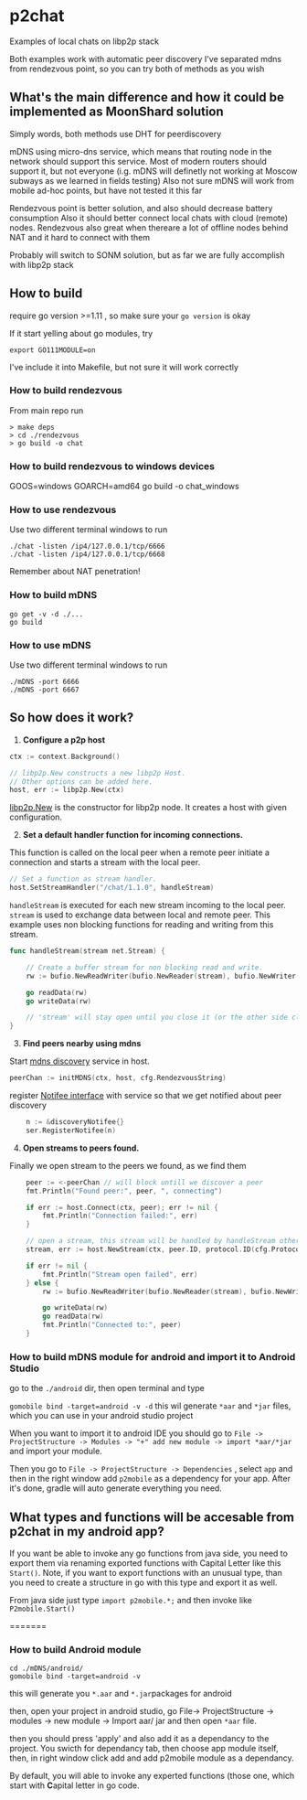 # p2chat

Examples of local chats on libp2p stack

Both examples work with automatic peer discovery
I've separated mdns from rendezvous point, so you can try both of methods as you  wish



## What's the main difference and how it could be implemented as MoonShard solution

Simply words, both methods use DHT for peerdiscovery

mDNS using micro-dns service, which means that routing node in the network should support
this service. Most of modern routers should support it, but not everyone
(i.g. mDNS will definetly not working at Moscow subways as we learned in fields testing)
Also not sure mDNS will work from mobile ad-hoc points, but have not tested it this far

Rendezvous point is better solution, and also should decrease battery consumption
Also it should better connect local chats with cloud (remote) nodes.
Rendezvous also great when thereare a lot of offline nodes behind NAT and it hard to connect with them

Probably will switch to SONM solution, but as far we are fully accomplish with libp2p stack


## How to build
require go version >=1.11 , so make sure your `go version` is okay

If it start yelling about go modules, try
```
export GO111MODULE=on
```
I've include it into Makefile, but not sure it will work correctly


### How to build rendezvous
From main repo run
```
> make deps
> cd ./rendezvous
> go build -o chat

```
### How to build rendezvous to windows devices
GOOS=windows GOARCH=amd64 go build -o chat_windows

### How to use rendezvous
Use two different terminal windows to run
```
./chat -listen /ip4/127.0.0.1/tcp/6666
./chat -listen /ip4/127.0.0.1/tcp/6668

```
Remember about NAT penetration!

### How to build mDNS
```
go get -v -d ./...
go build
```
### How to use mDNS  

Use two different terminal windows to run
```
./mDNS -port 6666
./mDNS -port 6667
```

## So how does it work?

1. **Configure a p2p host**
```go
ctx := context.Background()

// libp2p.New constructs a new libp2p Host.
// Other options can be added here.
host, err := libp2p.New(ctx)
```
[libp2p.New](https://godoc.org/github.com/libp2p/go-libp2p#New) is the constructor for libp2p node. It creates a host with given configuration.

2. **Set a default handler function for incoming connections.**

This function is called on the local peer when a remote peer initiate a connection and starts a stream with the local peer.
```go
// Set a function as stream handler.
host.SetStreamHandler("/chat/1.1.0", handleStream)
```

```handleStream``` is executed for each new stream incoming to the local peer. ```stream``` is used to exchange data between local and remote peer. This example uses non blocking functions for reading and writing from this stream.

```go
func handleStream(stream net.Stream) {

    // Create a buffer stream for non blocking read and write.
    rw := bufio.NewReadWriter(bufio.NewReader(stream), bufio.NewWriter(stream))

    go readData(rw)
    go writeData(rw)

    // 'stream' will stay open until you close it (or the other side closes it).
}
```

3. **Find peers nearby using mdns**

Start [mdns discovery](https://godoc.org/github.com/libp2p/go-libp2p/p2p/discovery#NewMdnsService) service in host.

```go
peerChan := initMDNS(ctx, host, cfg.RendezvousString)
```
register [Notifee interface](https://godoc.org/github.com/libp2p/go-libp2p/p2p/discovery#Notifee) with service so that we get notified about peer discovery

```go
	n := &discoveryNotifee{}
	ser.RegisterNotifee(n)
```


4. **Open streams to peers found.**

Finally we open stream to the peers we found, as we find them

```go
	peer := <-peerChan // will block untill we discover a peer
	fmt.Println("Found peer:", peer, ", connecting")

	if err := host.Connect(ctx, peer); err != nil {
		fmt.Println("Connection failed:", err)
	}

	// open a stream, this stream will be handled by handleStream other end
	stream, err := host.NewStream(ctx, peer.ID, protocol.ID(cfg.ProtocolID))

	if err != nil {
		fmt.Println("Stream open failed", err)
	} else {
		rw := bufio.NewReadWriter(bufio.NewReader(stream), bufio.NewWriter(stream))

		go writeData(rw)
		go readData(rw)
		fmt.Println("Connected to:", peer)
	}
```

### How to build mDNS module for android and import it to Android Studio

go to the `./android` dir, then open terminal and type

` gomobile bind -target=android -v -d `
this wil generate `*aar` and `*jar` files, which you can use in your android studio project

When you want to import it to android IDE you should go to `File -> ProjectStructure -> Modules -> "+" add new module -> import *aar/*jar` and import your module. 

Then you go to `File -> ProjectStructure -> Dependencies` , select `app` and then in the right window add `p2mobile` as a dependency for your app. After it's done, gradle will auto generate everything you need.

## What types and functions will be accesable from p2chat in my android app?

If you want be able to invoke any go functions from java side, you need to export them via renaming exported functions with Capital Letter like this `Start()`. Note, if you want to export functions with an unusual type, than you need to create a structure in go with this type and export it as well.

From java side just type `import p2mobile.*;` and then invoke like `P2mobile.Start()`

=======
### How to build Android module

``` 
cd ./mDNS/android/
gomobile bind -target=android -v
```

this will generate you `*.aar` and `*.jar`packages for android 

then, open your project in android studio, go File-> ProjectStructure -> modules -> new module -> Import aar/ jar
and then open `*aar` file.

then you should press 'apply' and also add it as a dependancy to the project. You swicth for dependancy tab, then choose app module itself, then, in right window click add and add p2mobile module as a dependancy.

By default, you will able to invoke any experted functions (those one, which start with **C**apital letter in go code.



